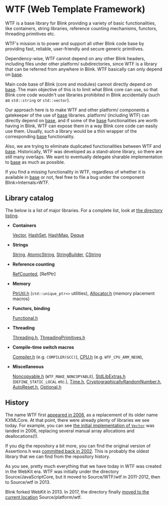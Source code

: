 # WTF (Web Template Framework)

WTF is a base library for Blink providing a variety of basic functionalities,
like containers, string libraries, reference counting mechanisms, functors,
threading primitives etc.

WTF's mission is to power and support all other Blink code base by providing
fast, reliable, user-friendly and secure generic primitives.

Dependency-wise, WTF cannot depend on any other Blink headers, including
files under other platform/ subdirectories, since WTF is a library that can be
referred from anywhere in Blink. WTF basically can only depend on [base].

Main code base of Blink (core and modules) cannot directly depend on [base].
The main objective of this is to limit what Blink core can use, so that Blink
core code wouldn't use libraries prohibited in Blink accidentally (such as
`std::string` or `std::vector`).

Our approach here is to make WTF and other platform/ components a gatekeeper of
the use of [base] libraries. platform/ (including WTF) can directly depend on
[base], and if some of the [base] functionalities are worth having in Blink,
WTF can expose them in a way Blink core code can easily use them. Usually,
such a library would be a thin wrapper of the corresponding [base]
functionality.

Also, we are trying to eliminate duplicated functionalities between WTF and
[base]. Historically, WTF was developed as a stand-alone library, so there
are still many overlaps. We want to eventually delegate sharable implementation
to [base] as much as possible.

If you find a missing functionality in WTF, regardless of whether it is
available in [base] or not, feel free to file a bug under the component
Blink>Internals>WTF.

## Library catalog

The below is a list of major libraries. For a complete list, look at
[the directory listing].

* **Containers**

  [Vector], [HashSet], [HashMap], [Deque]

* **Strings**

  [String], [AtomicString], [StringBuilder], [CString]

* **Reference counting**

  [RefCounted], [RefPtr]

* **Memory**

  [PtrUtil.h] (`std::unique_ptr<>` utilities),
  [Allocator.h] (memory placement macros)

* **Functors, binding**

  [Functional.h]

* **Threading**

  [Threading.h], [ThreadingPrimitives.h]

* **Compile-time switch macros**

  [Compiler.h] (e.g. `COMPILER(GCC)`),
  [CPU.h] (e.g. `WTF_CPU_ARM_NEON`),

* **Miscellaneous**

  [Noncopyable.h] (`WTF_MAKE_NONCOPYABLE`),
  [StdLibExtras.h] (`DEFINE_STATIC_LOCAL` etc.),
  [Time.h],
  [CryptographicallyRandomNumber.h],
  [AutoReset.h],
  [Optional.h]

## History

The name WTF first [appeared in 2006][1], as a replacement of its older name
KXMLCore. At that point, there were already plenty of libraries we see today.
For example, you can see [the initial implementation of `Vector`][2] was landed
in 2006, replacing several manual array allocations and deallocations(!).

If you dig the repository a bit more, you can find the original version of
Assertions.h was [committed back in 2002][3]. This is probably the oldest
library that we can find from the repository history.

As you see, pretty much everything that we have today in WTF was created in
the WebKit era. WTF was initially under the directory Source/JavaScriptCore,
but it moved to Source/WTF/wtf in 2011-2012, then to Source/wtf in 2013.

Blink forked WebKit in 2013. In 2017, the directory finally [moved to the
current location][4] Source/platform/wtf.

[the directory listing]: https://cs.chromium.org/chromium/src/third_party/WebKit/Source/platform/wtf/
[base]: https://cs.chromium.org/chromium/src/base/
[Vector]: https://cs.chromium.org/chromium/src/third_party/WebKit/Source/platform/wtf/Vector.h
[HashSet]: https://cs.chromium.org/chromium/src/third_party/WebKit/Source/platform/wtf/HashSet.h
[HashMap]: https://cs.chromium.org/chromium/src/third_party/WebKit/Source/platform/wtf/HashMap.h
[Deque]: https://cs.chromium.org/chromium/src/third_party/WebKit/Source/platform/wtf/Deque.h
[String]: https://cs.chromium.org/chromium/src/third_party/WebKit/Source/platform/wtf/text/WTFString.h
[AtomicString]: https://cs.chromium.org/chromium/src/third_party/WebKit/Source/platform/wtf/text/AtomicString.h
[StringBuilder]: https://cs.chromium.org/chromium/src/third_party/WebKit/Source/platform/wtf/text/StringBuilder.h
[CString]: https://cs.chromium.org/chromium/src/third_party/WebKit/Source/platform/wtf/text/CString.h
[RefCounted]: https://cs.chromium.org/chromium/src/third_party/WebKit/Source/platform/wtf/RefCounted.h
[PtrUtil.h]: https://cs.chromium.org/chromium/src/third_party/WebKit/Source/platform/wtf/PtrUtil.h
[Allocator.h]: https://cs.chromium.org/chromium/src/third_party/WebKit/Source/platform/wtf/Allocator.h
[Functional.h]: https://cs.chromium.org/chromium/src/third_party/WebKit/Source/platform/wtf/Functional.h
[Threading.h]: https://cs.chromium.org/chromium/src/third_party/WebKit/Source/platform/wtf/Threading.h
[ThreadingPrimitives.h]: https://cs.chromium.org/chromium/src/third_party/WebKit/Source/platform/wtf/ThreadingPrimitives.h
[Compiler.h]: https://cs.chromium.org/chromium/src/third_party/WebKit/Source/platform/wtf/Compiler.h
[CPU.h]: https://cs.chromium.org/chromium/src/third_party/WebKit/Source/platform/wtf/CPU.h
[build_config.h]: https://cs.chromium.org/chromium/src/third_party/WebKit/Source/platform/wtf/build_config.h
[Noncopyable.h]: https://cs.chromium.org/chromium/src/third_party/WebKit/Source/platform/wtf/Noncopyable.h
[StdLibExtras.h]: https://cs.chromium.org/chromium/src/third_party/WebKit/Source/platform/wtf/StdLibExtras.h
[Time.h]: https://cs.chromium.org/chromium/src/third_party/WebKit/Source/platform/wtf/Time.h
[CryptographicallyRandomNumber.h]: https://cs.chromium.org/chromium/src/third_party/WebKit/Source/platform/wtf/CryptographicallyRandomNumber.h
[AutoReset.h]: https://cs.chromium.org/chromium/src/third_party/WebKit/Source/platform/wtf/AutoReset.h
[Optional.h]: https://cs.chromium.org/chromium/src/third_party/WebKit/Source/platform/wtf/Optional.h
[1]: https://chromium.googlesource.com/chromium/src/+/e372c152fc6e57743ebc508fe17f6eb131b4ff8d
[2]: https://chromium.googlesource.com/chromium/src/+/547a6ca360a56fbee3d5ea4a71ba18f91622455c
[3]: https://chromium.googlesource.com/chromium/src/+/478890427ee03fd88e6f0f58ee8220512044bed9/third_party/WebKit/WebCore/kwq/KWQAssertions.h
[4]:https://docs.google.com/document/d/1JK26H-1-cD9-s9QLvEfY55H2kgSxRFNPLfjs049Us5w/edit?usp=sharing
